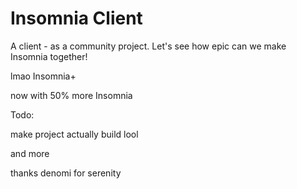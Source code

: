 # Insomnia Client
A client - as a community project. Let's see how epic can we make Insomnia together!

lmao Insomnia+

now with 50% more Insomnia

Todo:

make project actually build lool

and more

thanks denomi for serenity
